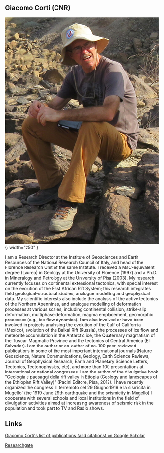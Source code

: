 ## Giacomo Corti (CNR)

![Giacomo](images/Giacomo.jpg){: width="250" }


I am a Research Director at the Institute of Geosciences and Earth Resources of the National Research Council of Italy, and head of the Florence Research Unit of the same Institute. I received a MsC-equivalent degree (Laurea) in Geology at the University of Florence (1997) and a Ph.D. in Mineralogy and Petrology at the University of Pisa (2003). My research currently focuses on continental extensional tectonics, with special interest on the evolution of the East African Rift System; this research integrates field geological-structural studies, analogue modelling and geophysical data. My scientific interests also include the analysis of the active tectonics of the Northern Apennines, and analogue modelling of deformation processes at various scales, including continental collision, strike-slip deformation, multiphase deformation, magma emplacement, geomorphic processes (e.g., ice flow dynamics). I am also involved or have been involved in projects analysing the evolution of the Gulf of California (Mexico), evolution of the Baikal Rift (Russia), the processes of ice flow and meteorite accumulation in the Antarctic ice, the Quaternary magmatism of the Tuscan Magmatic Province and the tectonics of Central America (El Salvador).
I am the author or co-author of ca. 100 peer-reviewed publications in some of the most important international journals (Nature Geoscience, Nature Communications, Geology, Earth Science Reviews, Journal of Geophysical Research, Earth and Planetary Science Letters, Tectonics, Tectonophysics, etc), and more than 100 presentations at international or national congresses. I am the author of the divulgative book "Geologia e paesaggi della rift valley in Etiopia (Geology and landscapes of the Ethiopian Rift Valley)" (Pacini Editore, Pisa, 2012). I have recently organized the congress 'Il terremoto del 29 Giugno 1919 e la sismicità in Mugello' (the 1919 June 29th earthquake and the seismicity in Mugello) I cooperate with several schools and local institutions in the field of divulgation activities aimed at increasing awareness of seismic risk in the population and took part to TV and Radio shows.

Links
-

[Giacomo Corti's list of publications (and citations) on Google Scholar](https://scholar.google.it/citations?user=__UbzRgAAAAJ)

[Researchgate](http://www.researchgate.net/profile/Giacomo_Corti/)


